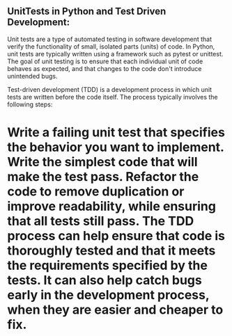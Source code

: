 UnitTests in Python and Test Driven Development:
--------------------------------------------------------

Unit tests are a type of automated testing in software
development that verify the functionality of small,
isolated parts (units) of code. In Python, unit tests
are typically written using a framework such as pytest
or unittest. The goal of unit testing is to ensure that
each individual unit of code behaves as expected, and
that changes to the code don't introduce unintended bugs.

Test-driven development (TDD) is a development process
in which unit tests are written before the code itself.
The process typically involves the following steps:

Write a failing unit test that specifies the behavior
you want to implement.
Write the simplest code that will make the test pass.
Refactor the code to remove duplication or improve
readability, while ensuring that all tests still pass.
The TDD process can help ensure that code is thoroughly
tested and that it meets the requirements specified by
the tests. It can also help catch bugs early in the
development process, when they are easier and cheaper
to fix.
========================================================
